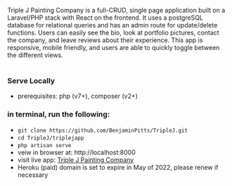 Triple J Painting Company is a full-CRUD, single page application built on a Laravel/PHP stack with React on the frontend. It uses a postgreSQL database for relational queries and has an admin route for update/delete functions. Users can easily see the bio, look at portfolio pictures, contact the company, and leave reviews about their experience. This app is responsive, mobile friendly, and users are able to quickly toggle between the different views.
<br><br>
### Serve Locally
- prerequisites: php (v7+), composer (v2+)
### in terminal, run the following:
- `git clone https://github.com/BenjaminPitts/TripleJ.git`
- `cd TripleJ/triplejapp`
- `php artisan serve`
- veiw in browser at: http://localhost:8000
- visit live app: [Triple J Painting Company](https://triplejpainting.herokuapp.com/)
- Heroku (paid) domain is set to expire in May of 2022, please renew if necessary